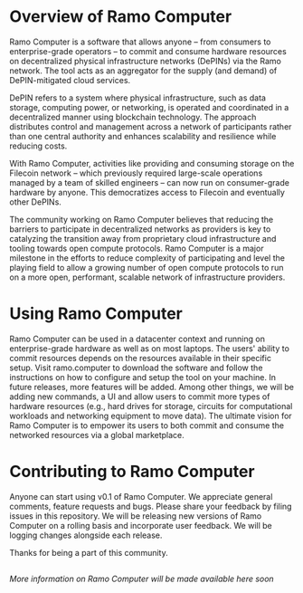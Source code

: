 # Overview of Ramo Computer
Ramo Computer is a software that allows anyone – from consumers to enterprise-grade operators – to commit and consume hardware resources on decentralized physical infrastructure networks (DePINs) via the Ramo network. The tool acts as an aggregator for the supply (and demand) of DePIN-mitigated cloud services.

DePIN refers to a system where physical infrastructure, such as data storage, computing power, or networking, is operated and coordinated in a decentralized manner using blockchain technology. The approach distributes control and management across a network of participants rather than one central authority and enhances scalability and resilience while reducing costs.

With Ramo Computer, activities like providing and consuming storage on the Filecoin network – which previously required large-scale operations managed by a team of skilled engineers – can now run on consumer-grade hardware by anyone. This democratizes access to Filecoin and eventually other DePINs. 

The community working on Ramo Computer believes that reducing the barriers to participate in decentralized networks as providers is key to catalyzing the transition away from proprietary cloud infrastructure and tooling towards open compute protocols. Ramo Computer is a major milestone in the efforts to reduce complexity of participating and level the playing field to allow a growing number of open compute protocols to run on a more open, performant, scalable network of infrastructure providers.

# Using Ramo Computer
Ramo Computer can be used in a datacenter context and running on enterprise-grade hardware as well as on most laptops. The users' ability to commit resources depends on the resources available in their specific setup. Visit ramo.computer to download the software and follow the instructions on how to configure and setup the tool on your machine. In future releases, more features will be added. Among other things, we will be adding new commands, a UI and allow users to commit more types of hardware resources (e.g., hard drives for storage, circuits for computational workloads and networking equipment to move data). The ultimate vision for Ramo Computer is to empower its users to both commit and consume the networked resources via a global marketplace.

# Contributing to Ramo Computer
Anyone can start using v0.1 of Ramo Computer. We appreciate general comments, feature requests and bugs. Please share your feedback by filing issues in this repository. We will be releasing new versions of Ramo Computer on a rolling basis and incorporate user feedback. We will be logging changes alongside each release.

Thanks for being a part of this community.
##
_More information on Ramo Computer will be made available here soon_
##
